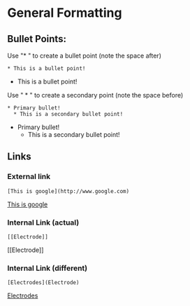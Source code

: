 # General Formatting

## Bullet Points:
Use "* " to create a bullet point (note the space after)
```
* This is a bullet point!
```
* This is a bullet point!

Use " * " to create a secondary point (note the space before)
```
* Primary bullet!
  * This is a secondary bullet point!
```
* Primary bullet!
  * This is a secondary bullet point!

## Links

### External link
```
[This is google](http://www.google.com)
```
[This is google](http://www.google.com)

### Internal Link (actual)
```
[[Electrode]]
```
[[Electrode]]

### Internal Link (different)
```
[Electrodes](Electrode)
```
[Electrodes](Electrode)